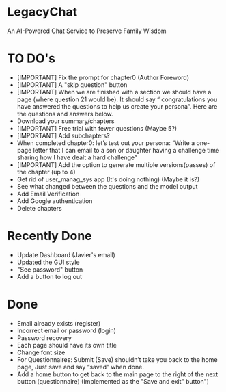 # LegacyChat
An AI-Powered Chat Service to Preserve Family Wisdom



# TO DO's

- [IMPORTANT] Fix the prompt for chapter0 (Author Foreword)
- [IMPORTANT] A "skip question" button
- [IMPORTANT] When we are finished with a section we should have a page (where question 21 would be). It should say “ congratulations you have answered the questions to help us create your persona”. Here are the questions and answers below.
- Download your summary/chapters
- [IMPORTANT] Free trial with fewer questions (Maybe 5?)
- [IMPORTANT] Add subchapters?
- When completed chapter0: let’s test out your persona: “Write a one-page letter that I can email to a son or daughter having a challenge time sharing how I have dealt a hard challenge”
- [IMPORTANT] Add the option to generate multiple versions(passes) of the chapter (up to 4)
- Get rid of user_manag_sys app (It's doing nothing)  (Maybe it is?)
- See what changed between the questions and the model output
- Add Email Verification
- Add Google authentication
- Delete chapters

# Recently Done
- Update Dashboard (Javier's email)
- Updated the GUI style
- "See password" button
- Add a button to log out

# Done

- Email already exists (register)
- Incorrect email or password (login)
- Password recovery
- Each page should have its own title
- Change font size
- For Questionnaires: Submit (Save) shouldn’t take you back to the home page, Just save and say “saved” when done.
- Add a home button to get back to the main page to the right of the next button (questionnaire) (Implemented as the "Save and exit" button")
